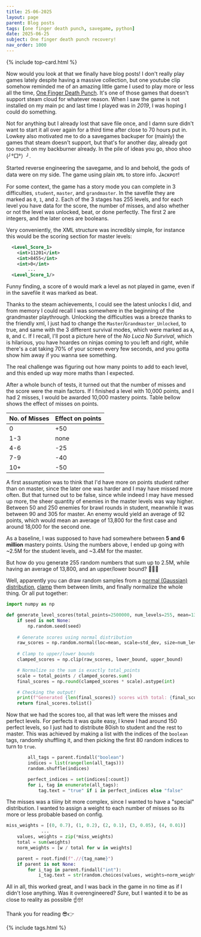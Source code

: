 ```yaml
---
title: 25-06-2025
layout: page
parent: Blog posts
tags: [one finger death punch, savegame, python]
date: 2025-06-25
subject: One finger death punch recovery!
nav_order: 1000
---
```


{% include top-card.html %}


Now would you look at that we finally have blog posts! I don't really play games lately despite having a massive collection, but one youtube clip somehow reminded me of an amazing little game I used to play more or less all the time, [One Finger Death Punch](https://store.steampowered.com/app/264200/One_Finger_Death_Punch/). It's one of those games that doesn't support steam cloud for whatever reason. When I saw the game is not installed on my main pc and last time I played was in _2019_, I was hoping I could do something.

Not for anything but I already lost that save file once, and I damn sure didn't want to start it all over again for a third time after close to 70 hours put in. Lowkey also motivated me to do a savegames backuper for (mainly) the games that steam doesn't support, but that's for another day, already got too much on my backburner already. In the pile of ideas you go, shoo shoo (╯°□°）╯.

Started reverse engineering the savegame, and lo and behold, the gods of data were on my side. The game using plain `XML` to store info. Jᴀᴄᴋᴘᴏᴛ!


For some context, the game has a story mode you can complete in 3 difficulties, `student`, `master`, and `grandmaster`. In the savefile they are marked as `0`, `1`, and `2`. Each of the 3 stages has 255 levels, and for each level you have data for the score, the number of misses, and also whether or not the level was unlocked, beat, or done perfectly. The first 2 are integers, and the later ones are booleans.

Very conveniently, the XML structure was incredibly simple, for instance this would be the scoring section for master levels:

```xml
  <Level_Score_1>
    <int>11201</int>
    <int>8455</int>
    <int>0</int>
        ...
  <Level_Score_1/>
```

Funny finding, a score of `0` would mark a level as not played in game, even if in the savefile it was marked as beat.

Thanks to the steam achievements, I could see the latest unlocks I did, and from memory I could recall I was somewhere in the beginning of the grandmaster playthrough.
Unlocking the difficulties was a breeze thanks to the friendly xml, I just had to change the `Master`/`Grandmaster_Unlocked`, to true, and same with the 3 different survival modes, which were marked as `A`, `B`, and `C`. If I recall, I'll post a picture here of the _No Luca No Survival_, which is hilarious, you have hoardes on ninjas coming to you left and right, while there's a cat taking 70% of your screen every few seconds, and you gotta show him away if you wanna see something.


The real challenge was figuring out how many points to add to each level, and this ended up way more maths than I expected.

After a whole bunch of tests, it turned out that the number of misses and the score were the main factors. If I finished a level with 10,000 points, and I had 2 misses, I would be awarded 10,000 mastery points. Table bellow shows the effect of misses on points.

| No. of Misses | Effect on points |
| ------------- | ---------------- |
| 0             | +50              |
| 1-3           | none             |
| 4-6           | -25              |
| 7-9           | -40              |
| 10+           | -50              |


A first assumption was to think that I'd have more on points student rather than on master, since the later one was harder and I may have missed more often. But that turned out to be false, since while indeed I may have messed up more, the sheer quantity of enemies in the master levels was way higher. Between 50 and 250 enemies for brawl rounds in student, meanwhile it was between 90 and 305 for master. An enemy would yield an average of 92 points, which would mean an average of 13,800 for the first case and around 18,000 for the second one.



As a baseline, I was supposed to have had somewhere between **5 and 6 million** mastery points. Using the numbers above, I ended up going with ~2.5M for the student levels, and ~3.4M for the master.


But how do you generate 255 random numbers that sum up to 2.5M, while having an average of 13,800, and an upper/lower bound? 🤔🤔🤔


Well, apparently you can draw random samples from a [normal (Gaussian) distribution](https://numpy.org/doc/stable/reference/random/generated/numpy.random.normal.html), [clamp](https://numpy.org/doc/2.1/reference/generated/numpy.clip.html) them between limits, and finally normalize the whole thing. Or all put together:

```python
import numpy as np

def generate_level_scores(total_points=2500000, num_levels=255, mean=13800, std_dev=7000, lower_bound=5980, upper_bound=19700, seed=None):
    if seed is not None:
        np.random.seed(seed)
    
    # Generate scores using normal distribution
    raw_scores = np.random.normal(loc=mean, scale=std_dev, size=num_levels)
    
    # Clamp to upper/lower bounds
    clamped_scores = np.clip(raw_scores, lower_bound, upper_bound)

    # Normalize so the sum is exactly total_points
    scale = total_points / clamped_scores.sum()
    final_scores = np.round(clamped_scores * scale).astype(int)

    # Checking the output!
    print(f"Generated {len(final_scores)} scores with total: {final_scores.sum()}")
    return final_scores.tolist()
```

Now that we had the scores too, all that was left were the misses and perfect levels. For perfects it was quite easy, I knew I had around 150 perfect levels, so I just had to distribute 80ish to student and the rest to master. This was achieved by making a list with the indices of the `boolean` tags, randomly shuffling it, and then picking the first 80 random indices to turn to `true`.

```python
        all_tags = parent.findall("boolean")
        indices = list(range(len(all_tags)))
        random.shuffle(indices)

        perfect_indices = set(indices[:count])
        for i, tag in enumerate(all_tags):
            tag.text = "true" if i in perfect_indices else "false"
```

The misses was a tiiiny bit more complex, since I wanted to have a "special" distribution. I wanted to assign a weight to each number of misses so its more or less probable based on config.

```python
miss_weights = [(0, 0.7), (1, 0.2), (2, 0.1), (3, 0.05), (4, 0.01)]
             ...
    values, weights = zip(*miss_weights)
    total = sum(weights)
    norm_weights = [w / total for w in weights]

    parent = root.find(f".//{tag_name}")
    if parent is not None:
        for i_tag in parent.findall("int"):
            i_tag.text = str(random.choices(values, weights=norm_weights)[0])
```


All in all, this worked great, and I was back in the game in no time as if I didn't lose anything. Was it overengineered? _Sure_, but I wanted it to be as close to reality as possible ☝🤓!

Thank you for reading 😎👉

{% include tags.html %}